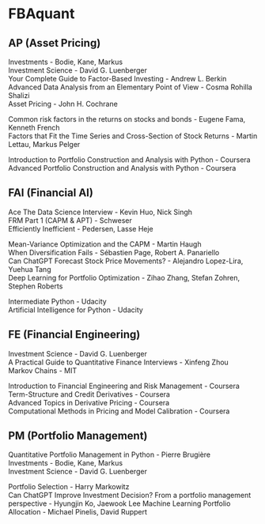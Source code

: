 # FBAquant

## AP (Asset Pricing)
Investments - Bodie, Kane, Markus  
Investment Science - David G. Luenberger  
Your Complete Guide to Factor-Based Investing - Andrew L. Berkin  
Advanced Data Analysis from an Elementary Point of View - Cosma Rohilla Shalizi  
Asset Pricing - John H. Cochrane  

Common risk factors in the returns on stocks and bonds - Eugene Fama, Kenneth French  
Factors that Fit the Time Series and Cross-Section of Stock Returns - Martin Lettau, Markus Pelger  

Introduction to Portfolio Construction and Analysis with Python - Coursera  
Advanced Portfolio Construction and Analysis with Python - Coursera  

## FAI (Financial AI)
Ace The Data Science Interview - Kevin Huo, Nick Singh  
FRM Part 1 (CAPM & APT) - Schweser  
Efficiently Inefficient - Pedersen, Lasse Heje

Mean-Variance Optimization and the CAPM - Martin Haugh  
When Diversification Fails - Sébastien Page, Robert A. Panariello  
Can ChatGPT Forecast Stock Price Movements? - Alejandro Lopez-Lira, Yuehua Tang  
Deep Learning for Portfolio Optimization - Zihao Zhang, Stefan Zohren, Stephen Roberts

Intermediate Python - Udacity  
Artificial Intelligence for Python - Udacity  

## FE (Financial Engineering)
Investment Science - David G. Luenberger  
A Practical Guide to Quantitative Finance Interviews - Xinfeng Zhou  
Markov Chains - MIT

Introduction to Financial Engineering and Risk Management - Coursera  
Term-Structure and Credit Derivatives - Coursera  
Advanced Topics in Derivative Pricing - Coursera  
Computational Methods in Pricing and Model Calibration - Coursera  

## PM (Portfolio Management)
Quantitative Portfolio Management in Python - Pierre Brugière  
Investments - Bodie, Kane, Markus  
Investment Science - David G. Luenberger  

Portfolio Selection - Harry Markowitz  
Can ChatGPT Improve Investment Decision? From a portfolio management perspective - Hyungjin Ko, Jaewook Lee
Machine Learning Portfolio Allocation - Michael Pinelis, David Ruppert
